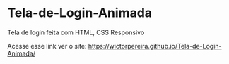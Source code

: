 # Tela-de-Login-Animada
Tela de login feita com HTML, CSS  Responsivo 

Acesse esse link ver o site: https://wictorpereira.github.io/Tela-de-Login-Animada/
